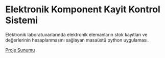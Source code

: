 # Elektronik Komponent Kayit Kontrol Sistemi
Elektronik laboratuvarlarında elektronik elemanların stok kayıtları ve değerlerinin hesaplanmasını sağlayan masaüstü python uygulaması.


[Proje Sunumu](https://github.com/enderyilmazz/ElektronikKomponentKayitKontrolSistemi/blob/main/proje_sunu.pdf)